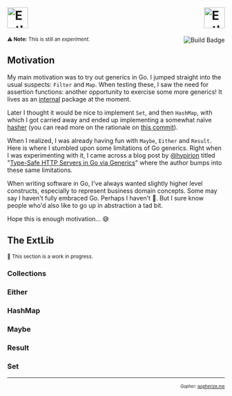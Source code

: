 <h1>
  <img alt="ExtLib Logo" height="48" src="https://gist.githubusercontent.com/gtramontina/f3a29963a7aa558d72098f149ebe0e09/raw/ed1c72dae7f341b6ce426c09afa883ce1d6650eb/go-extlib.svg">
  <img alt="ExtLib Gopher Mascot" height="48" src="https://storage.googleapis.com/gopherizeme.appspot.com/gophers/9edef573bbbfd880698627fea674fad14bbce477.png" align="right">
</h1>

<sup><b>⚠️ Note:</b> This is still an <em>experiment</em>.</sup>
<a href="https://github.com/gtramontina/go-extlib/actions/workflows/ci.yml"><img alt="Build Badge" src="https://github.com/gtramontina/go-collections/actions/workflows/ci.yml/badge.svg" align="right"></a>

## Motivation

My main motivation was to try out generics in Go. I jumped straight into the usual suspects: `Filter` and `Map`. When testing these, I saw the need for assertion functions: another opportunity to exercise some more generics! It lives as an [internal](https://github.com/gtramontina/go-extlib/blob/main/internal/assert/assert.go) package at the moment.

Later I thought it would be nice to implement `Set`, and then `HashMap`, with which I got carried away and ended up implementing a somewhat naïve [hasher](https://github.com/gtramontina/go-extlib/blob/main/internal/hash/hash.go) (you can read more on the rationale on [this commit](https://github.com/gtramontina/go-extlib/commit/808ac8236c433587c4dc2f85479c1189a5df6010)).

When I realized, I was already having fun with `Maybe`, `Either` and `Result`. Here is where I stumbled upon some limitations of Go generics. Right when I was experimenting with it, I came across a blog post by [@hypirion](https://github.com/hypirion) titled "[Type-Safe HTTP Servers in Go via Generics](https://hypirion.com/musings/type-safe-http-servers-in-go-via-generics)" where the author bumps into these same limitations.

When writing software in Go, I've always wanted slightly higher level constructs, especially to represent business domain concepts. Some may say I haven't fully embraced Go. Perhaps I haven't 🤷. But I sure know people who'd also like to go up in abstraction a tad bit.

Hope this is enough motivation… 😅

##  The ExtLib

<sup>🚧 This section is a work in progress.</sup>

### Collections

### Either

### HashMap

### Maybe

### Result

### Set

---

<p align="right">
  <sub><sup><i>Gopher: </i><a href="https://gopherize.me/gopher/9edef573bbbfd880698627fea674fad14bbce477">gopherize.me</a></sup></sub>
</p>